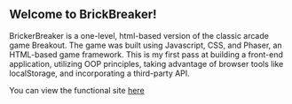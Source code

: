 ## Welcome to BrickBreaker!

BrickerBreaker is a one-level, html-based version of the classic arcade game Breakout.
The game was built using Javascript, CSS, and Phaser, an HTML-based game framework. 
This is my first pass at building a front-end application, utilizing OOP principles, taking advantage of browser tools like localStorage,
and incorporating a third-party API.

You can view the functional site [here](www.warandoates.github.io)
